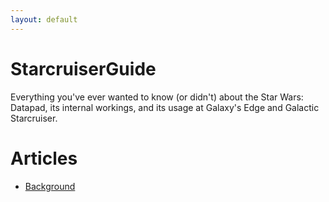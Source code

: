 ```yaml
---
layout: default
---
```


# StarcruiserGuide

Everything you've ever wanted to know (or didn't) about the Star Wars: Datapad, its internal workings, and its usage at Galaxy's Edge and Galactic Starcruiser.

# Articles

* [Background](2022-06-04-background.md)